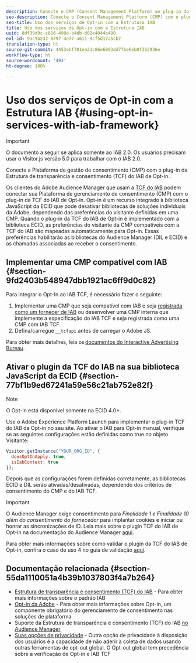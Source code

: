 ```yaml
---
description: Conecte o CMP (Consent Management Platform) ao plug-in do Audience Manager de aceitação para a TCF (Transparency and Consent Framework, Estrutura de transparência e consentimento) da IAB.
seo-description: Conecte o Consent Management Platform (CMP) com o plug-in Audience Manager para a TCF da IAB.
seo-title: Uso dos serviços de Opt-in com a Estrutura IAB
title: Uso dos serviços de Opt-in com a Estrutura IAB
uuid: 8df39d9c-c016-490e-b4db-d02e4044b480
exl-id: 9ac9b232-0797-4e77-a611-9cf5d17a5cb7
translation-type: ht
source-git-commit: 4453ebf701ea2dc06e6093dd77be6eb0f3b2936e
workflow-type: ht
source-wordcount: '493'
ht-degree: 100%

---
```


# Uso dos serviços de Opt-in com a Estrutura IAB {#using-opt-in-services-with-iab-framework}

>[!IMPORTANT]
>
>O documento a seguir se aplica somente ao IAB 2.0. Os usuários precisam usar o Visitor.js versão 5.0 para trabalhar com o IAB 2.0.

Conecte a Plataforma de gestão de consentimento (CMP) com o plug-in da Estrutura de transparência e consentimento (TCF) do IAB de Opt-in..

Os clientes do Adobe Audience Manager que usam a [TCF do IAB](https://iabtechlab.com/standards/gdpr-transparency-and-consent-framework/) podem conectar sua Plataforma de gerenciamento de consentimento (CMP) com o plug-in da TCF do IAB de Opt-in. Opt-in é um recurso integrado à biblioteca JavaScript da ECID que pode desativar bibliotecas de soluções individuais da Adobe, dependendo das preferências do visitante definidas em uma CMP. Quando o plug-in da TCF do IAB de Opt-in é implementado com a biblioteca ECID, as preferências do visitante da CMP compatíveis com a TCF do IAB são mapeadas automaticamente para Opt-in. Essas preferências habilitarão as bibliotecas do Audience Manager (DIL e ECID) e as chamadas associadas ao receber o consentimento.

## Implementar uma CMP compatível com IAB {#section-9fd2403b548947dbb1921ac6ff9d0c82}

Para integrar o Opt-In ao IAB TCF, é necessário fazer o seguinte:

1. Implementar uma CMP que seja compatível com IAB e seja [registrada como um fornecer de IAB](https://vendorlist.consensu.org/vendorlist.json) ou desenvolver uma CMP interna que implemente a especificação do IAB TCF e seja registrada como uma CMP com IAB TCF.
1. Defina/carregue `__tcfapi` antes de carregar o Adobe JS.

Para obter mais detalhes, leia os [documentos do Interactive Advertising Bureau](https://github.com/InteractiveAdvertisingBureau/GDPR-Transparency-and-Consent-Framework/blob/master/TCFv2/TCF-Implementation-Guidelines.md).

## Ativar o plugin da TCF do IAB na sua biblioteca JavaScript da ECID {#section-77bf1b9ed67241a59e56c21ab752e82f}

>[!NOTE]
>
>O Opt-in está disponível somente na ECID 4.0+.

Use o Adobe Experience Platform Launch para implementar o plug-in TCF do IAB de Opt-in no seu site. Ao ativar o IAB para Opt-in manual, verifique se as seguintes configurações estão definidas como true no objeto Visitante:

```javascript
Visitor.getInstance("YOUR_ORG_ID", {  
  doesOptInApply: true,
  isIabContext: true
});
```

Depois que as configurações forem definidas corretamente, as bibliotecas ECID e DIL serão ativadas/desativadas, dependendo dos critérios de consentimento do CMP e do IAB TCF.

>[!IMPORTANT]
>
>O Audience Manager exige consentimento para *Finalidade 1 e Finalidade 10 além do consentimento do fornecedor* para implantar cookies e iniciar ou honrar as sincronizações de ID. Leia mais sobre o plugin TCF do IAB de Opt-in na documentação do Audience Manager [aqui](https://docs.adobe.com/content/help/pt-BR/audience-manager/user-guide/overview/data-privacy/consent-management/aam-iab-plugin.html).

Para obter mais informações sobre como validar o plugin da TCF do IAB de Opt-in, confira o caso de uso 4 no guia de validação [aqui](../../implementation-guides/opt-in-service/testing-optin-and-iab-plugin.md#section-ca5c6f92fbdf4fd29b4acb6b644efbd0).

## Documentação relacionada {#section-55da1110051a4b39b1037803f4a7b264}

* [Estrutura de transparência e consentimento (TCF) do IAB](https://iabtechlab.com/standards/gdpr-transparency-and-consent-framework/) - Para obter mais informações sobre o padrão IAB
* [Opt-in da Adobe](../../implementation-guides/opt-in-service/optin-overview.md#concept-f9b5db0d27a245fbadd3e19162319360) - Para obter mais informações sobre Opt-in, um componente obrigatório do gerenciamento de consentimento nas soluções de plataforma
* Suporte da Estrutura de transparência e consentimento (TCF) do IAB [no Audience Manager](https://docs.adobe.com/content/help/pt-BR/audience-manager/user-guide/overview/data-privacy/consent-management/aam-iab-plugin.html)
* [Suas opções de privacidade](https://www.adobe.com/br/privacy/opt-out.html#customeruse) - Outra opção de privacidade à disposição dos usuários é a capacidade de não aderir à coleta de dados usando outras ferramentas de opt-out global. O Opt-out global tem precedência sobre a verificação de Opt-in e IAB TCF
